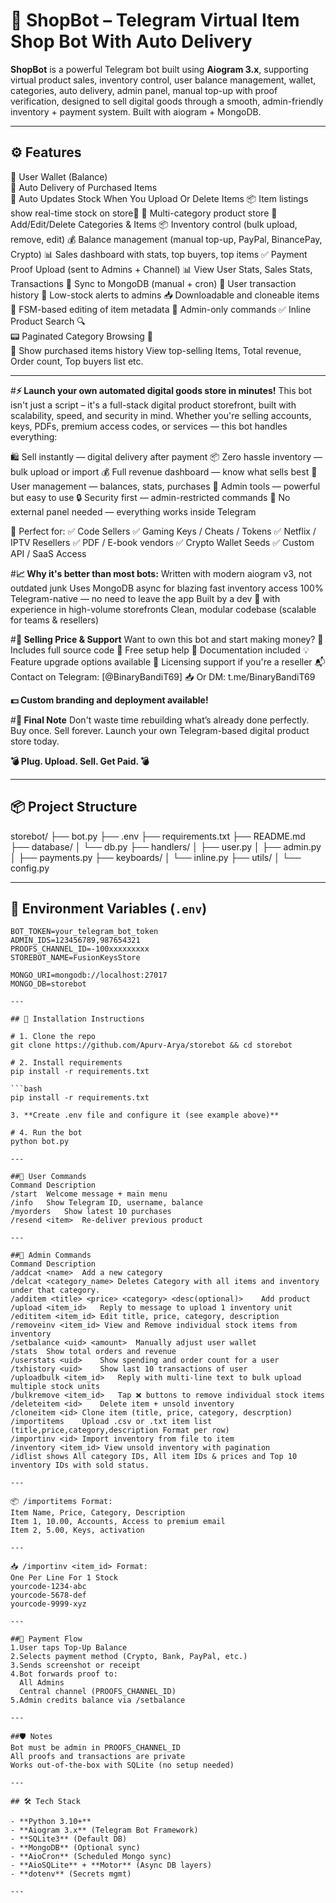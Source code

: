 # 🛒 ShopBot – Telegram Virtual Item Shop Bot With Auto Delivery

**ShopBot** is a powerful Telegram bot built using **Aiogram 3.x**, supporting virtual product sales, inventory control, user balance management, wallet, categories, auto delivery, admin panel, manual top-up with proof verification, designed to sell digital goods through a smooth, admin-friendly inventory + payment system. Built with aiogram + MongoDB.

---




## ⚙️ Features

👛 User Wallet (Balance)  
🚚 Auto Delivery of Purchased Items  
🤖 Auto Updates Stock When You Upload Or Delete Items
📦 Item listings show real-time stock on store💼 
💼 Multi-category product store
🔧 Add/Edit/Delete Categories & Items
📦 Inventory control (bulk upload, remove, edit)
💰 Balance management (manual top-up, PayPal, BinancePay, Crypto)
📊 Sales dashboard with stats, top buyers, top items
✅ Payment Proof Upload (sent to Admins + Channel)
📊 View User Stats, Sales Stats, Transactions
🔄 Sync to MongoDB (manual + cron)
🧾 User transaction history
🔔 Low-stock alerts to admins
📥 Downloadable and cloneable items
🧠 FSM-based editing of item metadata
🔐 Admin-only commands
✅ Inline Product Search 🔍  
📟 Paginated Category Browsing 🔁  
📃 Show purchased items history
View top-selling Items, Total revenue, Order count, Top buyers list etc.

---

#**⚡ Launch your own automated digital goods store in minutes!**
This bot isn't just a script – it's a full-stack digital product storefront, built with scalability, speed, and security in mind. Whether you're selling accounts, keys, PDFs, premium access codes, or services — this bot handles everything:

🛍️ Sell instantly — digital delivery after payment
📦 Zero hassle inventory — bulk upload or import
💰 Full revenue dashboard — know what sells best
👤 User management — balances, stats, purchases
🧠 Admin tools — powerful but easy to use
🔒 Security first — admin-restricted commands
🔄 No external panel needed — everything works inside Telegram

💸 Perfect for:
✅ Code Sellers
✅ Gaming Keys / Cheats / Tokens
✅ Netflix / IPTV Resellers
✅ PDF / E-book vendors
✅ Crypto Wallet Seeds
✅ Custom API / SaaS Access

#**📈 Why it's better than most bots:**
Written with modern aiogram v3, not outdated junk
Uses MongoDB async for blazing fast inventory access
100% Telegram-native — no need to leave the app
Built by a dev 🥷 with experience in high-volume storefronts
Clean, modular codebase (scalable for teams & resellers)

#**🛒 Selling Price & Support**
Want to own this bot and start making money?
🧾 Includes full source code
🔧 Free setup help
📄 Documentation included
💡 Feature upgrade options available
🔐 Licensing support if you're a reseller
📬 Contact on Telegram: [@BinaryBandiT69]
📥 Or DM: t.me/BinaryBandiT69

**💵 Custom branding and deployment available!**

#**🎯 Final Note**
Don't waste time rebuilding what’s already done perfectly.
Buy once. Sell forever.
Launch your own Telegram-based digital product store today.

**💣 Plug. Upload. Sell. Get Paid. 💣**

---

## 📦 Project Structure
storebot/
├── bot.py 
├── .env 
├── requirements.txt 
├── README.md 
├── database/ 
│ └── db.py 
├── handlers/ 
│ ├── user.py 
│ ├── admin.py 
│ ├── payments.py 
├── keyboards/ 
│ └── inline.py 
├── utils/ 
│ └── config.py


---

## 🔐 Environment Variables (`.env`)

```env
BOT_TOKEN=your_telegram_bot_token
ADMIN_IDS=123456789,987654321
PROOFS_CHANNEL_ID=-100xxxxxxxxx
STOREBOT_NAME=FusionKeysStore

MONGO_URI=mongodb://localhost:27017
MONGO_DB=storebot

---

## 🧰 Installation Instructions

# 1. Clone the repo
git clone https://github.com/Apurv-Arya/storebot && cd storebot

# 2. Install requirements
pip install -r requirements.txt

```bash
pip install -r requirements.txt

3. **Create .env file and configure it (see example above)**

# 4. Run the bot
python bot.py

---

##💬 User Commands
Command	Description
/start	Welcome message + main menu
/info	Show Telegram ID, username, balance
/myorders	Show latest 10 purchases
/resend <item>	Re-deliver previous product

---

##🔐 Admin Commands
Command	Description
/addcat <name>	Add a new category
/delcat <category_name> Deletes Category with all items and inventory under that category.
/additem <title> <price> <category> <desc(optional)>	Add product
/upload <item_id>	Reply to message to upload 1 inventory unit
/edititem <item_id>	Edit title, price, category, description
/removeinv <item_id> View and Remove individual stock items from inventory
/setbalance <uid> <amount>	Manually adjust user wallet
/stats	Show total orders and revenue
/userstats <uid>	Show spending and order count for a user
/txhistory <uid>	Show last 10 transactions of user
/uploadbulk <item_id>	Reply with multi-line text to bulk upload multiple stock units
/bulkremove <item_id>	Tap ❌ buttons to remove individual stock items
/deleteitem <id>	Delete item + unsold inventory
/cloneitem <id>	Clone item (title, price, category, descrption)
/importitems	Upload .csv or .txt item list (title,price,category,description	Format per row)
/importinv <id>	Import inventory from file to item
/inventory <item_id> View unsold inventory with pagination
/idlist shows All category IDs, All item IDs & prices and Top 10 inventory IDs with sold status.

---

📦 /importitems Format:
Item Name, Price, Category, Description
Item 1, 10.00, Accounts, Access to premium email
Item 2, 5.00, Keys, activation

---

📥 /importinv <item_id> Format:
One Per Line For 1 Stock
yourcode-1234-abc
yourcode-5678-def
yourcode-9999-xyz

---

##📩 Payment Flow
1.User taps Top-Up Balance
2.Selects payment method (Crypto, Bank, PayPal, etc.)
3.Sends screenshot or receipt
4.Bot forwards proof to:
  All Admins
  Central channel (PROOFS_CHANNEL_ID)
5.Admin credits balance via /setbalance

---

##🛡️ Notes
Bot must be admin in PROOFS_CHANNEL_ID
All proofs and transactions are private
Works out-of-the-box with SQLite (no setup needed)

---

## 🛠️ Tech Stack

- **Python 3.10+**
- **Aiogram 3.x** (Telegram Bot Framework)
- **SQLite3** (Default DB)
- **MongoDB** (Optional sync)
- **AioCron** (Scheduled Mongo sync)
- **AioSQLite** + **Motor** (Async DB layers)
- **dotenv** (Secrets mgmt)

---
